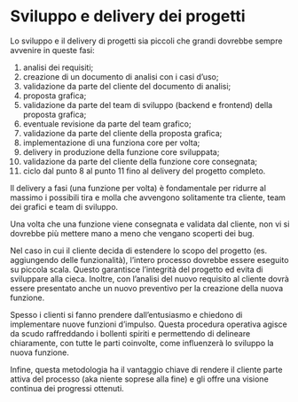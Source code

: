 # Sviluppo e delivery dei progetti

Lo sviluppo e il delivery di progetti sia piccoli che grandi dovrebbe sempre avvenire in queste fasi:

1.	analisi dei requisiti;
2.	creazione di un documento di analisi con i casi d’uso;
3.	validazione da parte del cliente del documento di analisi;
4.	proposta grafica;
5.	validazione da parte del team di sviluppo (backend e frontend) della proposta grafica; 
6.	eventuale revisione da parte del team grafico;
7.	validazione da parte del cliente della proposta grafica;
8.	implementazione di una funziona core per volta;
9.	delivery in produzione della funzione core sviluppata;
10.	validazione da parte del cliente della funzione core consegnata;
11.	ciclo dal punto 8 al punto 11 fino al delivery del progetto completo.

Il delivery a fasi (una funzione per volta) è fondamentale per ridurre al massimo i possibili tira e molla che avvengono solitamente tra cliente, team dei grafici e team di sviluppo. 

Una volta che una funzione viene consegnata e validata dal cliente, non vi si dovrebbe più mettere mano a meno che vengano scoperti dei bug. 

Nel caso in cui il cliente decida di estendere lo scopo del progetto (es. aggiungendo delle funzionalità), l’intero processo dovrebbe essere eseguito su piccola scala. Questo garantisce l’integrità del progetto ed evita di sviluppare alla cieca. Inoltre, con l’analisi del nuovo requisito al cliente dovrà essere presentato anche un nuovo preventivo per la creazione della nuova funzione. 

Spesso i clienti si fanno prendere dall’entusiasmo e chiedono di implementare nuove funzioni d’impulso. Questa procedura operativa agisce da scudo raffreddando i bollenti spiriti e permettendo di delineare chiaramente, con tutte le parti coinvolte, come influenzerà lo sviluppo la nuova funzione.

Infine, questa metodologia ha il vantaggio chiave di rendere il cliente parte attiva del processo (aka niente soprese alla fine) e gli offre una visione continua dei progressi ottenuti.

